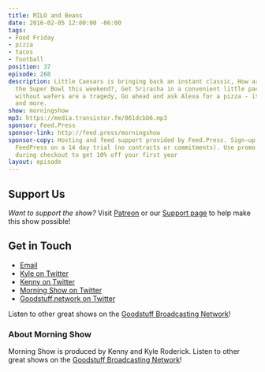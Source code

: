 ```yaml
---
title: MILO and Beans
date: 2016-02-05 12:00:00 -06:00
tags:
- Food Friday
- pizza
- tacos
- football
position: 37
episode: 268
description: Little Caesars is bringing back an instant classic, How are you watching
  the Super Bowl this weekend?, Get Sriracha in a convenient little packet, Kit Kats
  without wafers are a tragedy, Go ahead and ask Alexa for a pizza - it’ll work now,
  and more.
show: morningshow
mp3: https://media.transistor.fm/861dcbb6.mp3
sponsor: Feed.Press
sponsor-link: http://feed.press/morningshow
sponsor-copy: Hosting and feed support provided by Feed.Press. Sign-up today and try
  FeedPress on a 14 day trial (no contracts or commitments). Use promo code `morningshow`
  during checkout to get 10% off your first year
layout: episode
---
```


## Support Us
*Want to support the show?* Visit [Patreon](http://patreon.com/morningshow) or our [Support page](http://goodstuff.network/support) to help make this show possible!

## Get in Touch
* [Email](mailto:kyle@goodstuff.network)
* [Kyle on Twitter](http://twitter.com/dogburps)
* [Kenny on Twitter](http://twitter.com/pizzarobotics)
* [Morning Show on Twitter](http://twitter.com/morningshowam)
* [Goodstuff.network on Twitter](http://twitter.com/goodstufffm)

Listen to other great shows on the [Goodstuff Broadcasting Network](http://goodstuff.network/shows)!

### About Morning Show
Morning Show is produced by Kenny and Kyle Roderick. Listen to other great shows on the [Goodstuff Broadcasting Network](http://goodstuff.network/)!
